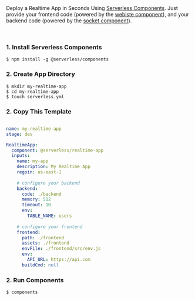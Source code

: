 &nbsp;

Deploy a Realtime App in Seconds Using [Serverless Components](https://github.com/serverless/components). Just provide your frontend code (powered by the [webiste component](https://github.com/serverless-components/Website)), and your backend code (powered by the [socket component](https://github.com/serverless-components/Socket)).

&nbsp;

### 1. Install Serverless Components

```
$ npm install -g @serverless/components
```

### 2. Create App Directory 

```
$ mkdir my-realtime-app
$ cd my-realtime-app
$ touch serverless.yml
```

### 2. Copy This Template

```yml

name: my-realtime-app
stage: dev

RealtimeApp:
  component: @serverless/realtime-app
  inputs:
    name: my-app
    description: My Realtime App
    regoin: us-east-1
  
    # configure your backend
    backend:
      code: ./backend
      memory: 512
      timeout: 10
      env:
        TABLE_NAME: users
        
    # configure your frontend
    frontend:
      path: ./frontend
      assets: ./frontend
      envFile: ./frontend/src/env.js
      env:
        API_URL: https://api.com
      buildCmd: null
```

### 2. Run Components

```
$ components
```
